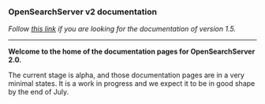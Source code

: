 ### OpenSearchServer v2 documentation

_Follow [this link](https://www.opensearchserver.com/documentation) 
if you are looking for the documentation of  version 1.5._

----

**Welcome to the home of the documentation pages for OpenSearchServer 2.0.**

The current stage is alpha, and those documentation pages are in a very minimal states.
It is a work in progress and we expect it to be in good shape by the end of July.

